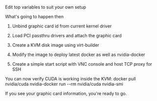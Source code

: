 Edit top variables to suit your own setup


What's going to happen then

1. Unbind graphic card id from current kernel driver

2. Load PCI passthru drivers and attach the graphic card

3. Create a KVM disk image using virt-builder

4. Modify the image to deploy latest docker as well as nvidia-docker

5. Create a simple start script with VNC console and host TCP proxy for SSH


You can now verify CUDA is working inside the KVM:
docker pull nvidia/cuda
nvidia-docker run --rm nvidia/cuda nvidia-smi

If you see your graphic card information, you're ready to go.
